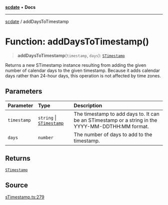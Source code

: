 [**scdate**](../README.md) • **Docs**

---

[scdate](../README.md) / addDaysToTimestamp

# Function: addDaysToTimestamp()

> **addDaysToTimestamp**(`timestamp`, `days`): [`STimestamp`](../classes/STimestamp.md)

Returns a new STimestamp instance resulting from adding the given number of
calendar days to the given timestamp. Because it adds calendar days rather
than 24-hour days, this operation is not affected by time zones.

## Parameters

| Parameter   | Type                                                 | Description                                                                                       |
| :---------- | :--------------------------------------------------- | :------------------------------------------------------------------------------------------------ |
| `timestamp` | `string` \| [`STimestamp`](../classes/STimestamp.md) | The timestamp to add days to. It can be an STimestamp or a string in the YYYY-MM-DDTHH:MM format. |
| `days`      | `number`                                             | The number of days to add to the timestamp.                                                       |

## Returns

[`STimestamp`](../classes/STimestamp.md)

## Source

[sTimestamp.ts:279](https://github.com/ericvera/scdate/blob/main/src/sTimestamp.ts#L279)
